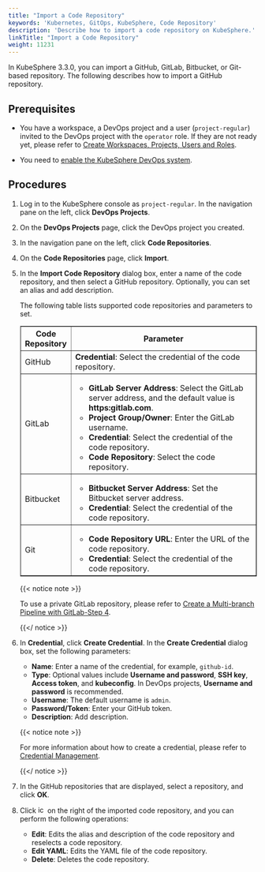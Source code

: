 ```yaml
---
title: "Import a Code Repository"
keywords: 'Kubernetes, GitOps, KubeSphere, Code Repository'
description: 'Describe how to import a code repository on KubeSphere.'
linkTitle: "Import a Code Repository"
weight: 11231
---
```


In KubeSphere 3.3.0, you can import a GitHub, GitLab, Bitbucket, or Git-based repository. The following describes how to import a GitHub repository.

## Prerequisites

- You have a workspace, a DevOps project and a user (`project-regular`) invited to the DevOps project with the `operator` role. If they are not ready yet, please refer to [Create Workspaces, Projects, Users and Roles](../../../../quick-start/create-workspace-and-project/).

- You need to [enable the KubeSphere DevOps system](../../../../pluggable-components/devops/).


## Procedures

1. Log in to the KubeSphere console as `project-regular`. In the navigation pane on the left, click **DevOps Projects**.

2. On the **DevOps Projects** page, click the DevOps project you created.

3. In the navigation pane on the left, click **Code Repositories**.

4. On the **Code Repositories** page, click **Import**.

5. In the **Import Code Repository** dialog box, enter a name of the code repository, and then select a GitHub repository. Optionally, you can set an alias and add description.

   The following table lists supported code repositories and parameters to set.

   <table border="1">
     <tbody>
     	<tr>
       	<th width="20%">Code Repository</th>
         <th>Parameter</th>
       </tr>
       <tr>
       	<td>GitHub</td>
         <td><b>Credential</b>: Select the credential of the code repository.</td>
       </tr>
       <tr>
       	<td>GitLab</td>
         <td>
           <ul>
             <li><b>GitLab Server Address</b>: Select the GitLab server address, and the default value is <b>https:gitlab.com</b>.</li>
             <li><b>Project Group/Owner</b>: Enter the GitLab username.</li>
             <li><b>Credential</b>: Select the credential of the code repository.
             <li><b>Code Repository</b>: Select the code repository.</li>
           </ul>
         </td>
       <tr>
       	<td>Bitbucket</td>
         <td>
           <ul>
             <li><b>Bitbucket Server Address</b>: Set the Bitbucket server address.</li>
             <li><b>Credential</b>: Select the credential of the code repository.</li>
           </ul>
         </td>
       </tr>
       <tr>
       	<td>Git</td>
         <td>
           <ul>
             <li><b>Code Repository URL</b>: Enter the URL of the code repository.</li>
             <li><b>Credential</b>: Select the credential of the code repository.</li>
           </ul>
         </td>
       </tr>
     </tbody>
   </table>

   {{< notice note >}}

   To use a private GitLab repository, please refer to [Create a Multi-branch Pipeline with GitLab-Step 4](../../../../devops-user-guide/how-to-use/pipelines/gitlab-multibranch-pipeline/).

   {{</ notice >}}

6. In **Credential**, click **Create Credential**. In the **Create Credential** dialog box, set the following parameters:
   - **Name**: Enter a name of the credential, for example, `github-id`.
   - **Type**: Optional values include **Username and password**, **SSH key**, **Access token**, and **kubeconfig**. In DevOps projects, **Username and password** is recommended.
   - **Username**: The default username is `admin`.
   - **Password/Token**: Enter your GitHub token.
   - **Description**: Add description.

   {{< notice note >}}

   For more information about how to create a credential, please refer to [Credential Management](../../../../devops-user-guide/how-to-use/devops-settings/credential-management/).

   {{</ notice >}}

7. In the GitHub repositories that are displayed, select a repository, and click **OK**.
8. Click <img src="/images/docs/v3.3/common-icons/three-dots.png" width="15" alt="icon" /> on the right of the imported code repository, and you can perform the following operations:

   - **Edit**: Edits the alias and description of the code repository and reselects a code repository.
   - **Edit YAML**: Edits the YAML file of the code repository.
   - **Delete**: Deletes the code repository.

